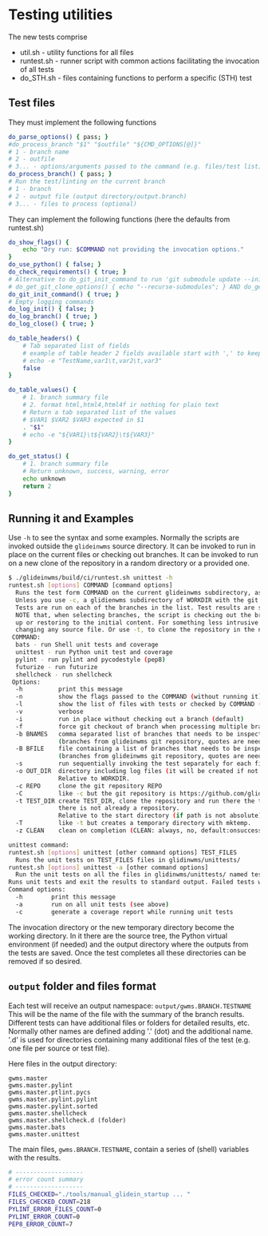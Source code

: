 <!--
SPDX-FileCopyrightText: 2009 Fermi Research Alliance, LLC
SPDX-License-Identifier: Apache-2.0
-->

# Testing utilities

The new tests comprise

-   util.sh - utility functions for all files
-   runtest.sh - runner script with common actions facilitating the invocation of all tests
-   do_STH.sh - files containing functions to perform a specific (STH) test

## Test files

They must implement the following functions

```bash
do_parse_options() { pass; }
#do_process_branch "$1" "$outfile" "${CMD_OPTIONS[@]}"
# 1 - branch name
# 2 - outfile
# 3... - options/arguments passed to the command (e.g. files/test list)
do_process_branch() { pass; }
# Run the test/linting on the current branch
# 1 - branch
# 2 - output file (output directory/output.branch)
# 3... - files to process (optional)
```

They can implement the following functions (here the defaults from runtest.sh)

```bash
do_show_flags() {
    echo "Dry run: $COMMAND not providing the invocation options."
}
do_use_python() { false; }
do_check_requirements() { true; }
# Alternative to do_git_init_command to run 'git submodule update --init --recursive' when needed:
# do_get_git_clone_options() { echo "--recurse-submodules"; } AND do_get_git_checkout_options() { ?; }
do_git_init_command() { true; }
# Empty logging commands
do_log_init() { false; }
do_log_branch() { true; }
do_log_close() { true; }

do_table_headers() {
    # Tab separated list of fields
    # example of table header 2 fields available start with ',' to keep first field from previous item
    # echo -e "TestName,var1\t,var2\t,var3"
    false
}

do_table_values() {
    # 1. branch summary file
    # 2. format html,html4,html4f ir nothing for plain text
    # Return a tab separated list of the values
    # $VAR1 $VAR2 $VAR3 expected in $1
    . "$1"
    # echo -e "${VAR1}\t${VAR2}\t${VAR3}"
}

do_get_status() {
    # 1. branch summary file
    # Return unknown, success, warning, error
    echo unknown
    return 2
}
```

## Running it and Examples

Use `-h` to see the syntax and some examples.
Normally the scripts are invoked outside the `glideinwms` source directory.
It can be invoked to run in place on the current files or checking out branches.
It can be invoked to run on a new clone of the repository in a random directory or a provided one.

```bash
$ ./glideinwms/build/ci/runtest.sh unittest -h
runtest.sh [options] COMMAND [command options]
  Runs the test form COMMAND on the current glideinwms subdirectory, as is or checking out a branch from the repository.
  Unless you use -c, a glidienwms subdirectory of WORKDIR with the git repository must exist.
  Tests are run on each of the branches in the list. Test results are saved in OUT_DIR
  NOTE that, when selecting branches, the script is checking out the branch and running the tests. It is not cleaning
  up or restoring to the initial content. For something less intrusive use '-i' option to run in place without
  changing any source file. Or use -t, to clone the repository in the new TEST_DIR directory.
 COMMAND:
  bats - run Shell unit tests and coverage
  unittest - run Python unit test and coverage
  pylint - run pylint and pycodestyle (pep8)
  futurize - run futurize
  shellcheck - run shellcheck
 Options:
  -h          print this message
  -n          show the flags passed to the COMMAND (without running it)
  -l          show the list of files with tests or checked by COMMAND (without running tests or checks)
  -v          verbose
  -i          run in place without checking out a branch (default)
  -f          force git checkout of branch when processing multiple branches
  -b BNAMES   comma separated list of branches that needs to be inspected
              (branches from glideinwms git repository, quotes are needed if the branch name contains spaces)
  -B BFILE    file containing a list of branches that needs to be inspected, one per line
              (branches from glideinwms git repository, quotes are needed if the branch name contains spaces)
  -s          run sequentially invoking the test separately for each file
  -o OUT_DIR  directory including log files (it will be created if not existing, default "./output")
              Relative to WORKDIR.
  -c REPO     clone the git repository REPO
  -C          like -c but the git repository is https://github.com/glideinWMS/glideinwms.git
  -t TEST_DIR create TEST_DIR, clone the repository and run there the tests. Implies -C if -c is not there and if
              there is not already a repository.
              Relative to the start directory (if path is not absolute). Becomes the new WORKDIR.
  -T          like -t but creates a temporary directory with mktemp.
  -z CLEAN    clean on completion (CLEAN: always, no, default:onsuccess)

unittest command:
runtest.sh [options] unittest [other command options] TEST_FILES
  Runs the unit tests on TEST_FILES files in glidinwms/unittests/
runtest.sh [options] unittest -a [other command options]
  Run the unit tests on all the files in glidinwms/unittests/ named test_*
Runs unit tests and exit the results to standard output. Failed tests will cause also a line starting with ERROR.
Command options:
  -h        print this message
  -a        run on all unit tests (see above)
  -c        generate a coverage report while running unit tests
```

The invocation directory or the new temporary directory become the working directory. In it there are the source tree,
the Python virtual environment (if needed) and the output directory where the outputs from the tests are saved.
Once the test completes all these directories can be removed if so desired.

## `output` folder and files format

Each test will receive an output namespace: `output/gwms.BRANCH.TESTNAME`
This will be the name of the file with the summary of the branch results.
Different tests can have additional files or folders for detailed results, etc.
Normally other names are defined adding '.' (dot) and the additional name.
'.d' is used for directories containing many additional files of the test
(e.g. one file per source or test file).

Here files in the output directory:

```text
gwms.master
gwms.master.pylint
gwms.master.ptlint.pycs
gwms.master.pylint.pylint
gwms.master.pylint.sorted
gwms.master.shellcheck
gwms.master.shellcheck.d (folder)
gwms.master.bats
gwms.master.unittest
```

The main files, `gwms.BRANCH.TESTNAME`, contain a series of (shell) variables with the results.

```bash
# -------------------
# error count summary
# -------------------
FILES_CHECKED="./tools/manual_glidein_startup ... "
FILES_CHECKED_COUNT=218
PYLINT_ERROR_FILES_COUNT=0
PYLINT_ERROR_COUNT=0
PEP8_ERROR_COUNT=7
```
